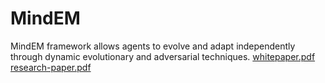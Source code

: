# MindEM
MindEM framework allows agents to evolve and adapt independently through dynamic evolutionary and adversarial techniques.
[whitepaper.pdf](https://github.com/user-attachments/files/18353894/whitepaper.pdf)
[research-paper.pdf](https://github.com/user-attachments/files/18353895/research-paper.pdf)
